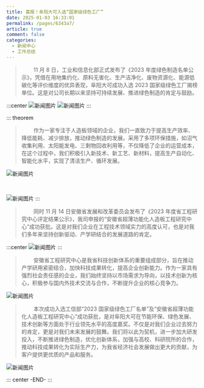 ```yaml
---
title: 喜报！阜阳大可入选“国家级绿色工厂”
date: 2025-01-03 16:33:01
permalink: /pages/6343a7/
article: true
comment: false
categories: 
  - 新闻中心
  - 工作总结
---
```


> &nbsp;&nbsp;&nbsp;&nbsp;&nbsp;&nbsp;&nbsp;&nbsp;11 月 8 日，工业和信息化部正式发布了《2023 年度绿色制造名单公示》，凭借在用地集约化、原料无害化、生产洁净化、废物资源化、能源低碳化等评价维度的优异表现，阜阳大可成功入选 2023 国家级绿色工厂揭榜单位。这是对公司长期以来坚持可持续发展、推进绿色制造的肯定与鼓励。

:::center
![新闻图片](/news/news031.png)
![新闻图片](/news/news027.jpg)
:::

::: theorem

> &nbsp;&nbsp;&nbsp;&nbsp;&nbsp;&nbsp;&nbsp;&nbsp;作为一家专注于人造板领域的企业，我们一直致力于提高生产效率、降低能耗、减少排放，推动绿色制造的发展。采用了多项环保措施，如沼气收集利用、太阳能发电、三剩物回收利用等，不仅降低了企业的运营成本，在这个过程中，我们积极引入新技术、新工艺、新材料，提高生产自动化、智能化水平，实现了清洁生产、循环发展。

![新闻图片](/news/news032.png)

<br/>

![新闻图片](/news/news033.png)
:::

> &nbsp;&nbsp;&nbsp;&nbsp;&nbsp;&nbsp;&nbsp;&nbsp;同时 11 月 14 日安徽省发展和改革委员会发布了《2023 年度省工程研究中心评定结果公示》，我司申报的“安徽省超薄功能化人造板工程研究中心“成功获批。这是对我们企业在工程技术领域实力的高度认可，也是对我们多年来坚持创新驱动、产学研结合的发展道路的肯定。

:::center
![新闻图片](/news/news28.jpg)
:::

> &nbsp;&nbsp;&nbsp;&nbsp;&nbsp;&nbsp;&nbsp;&nbsp;安徽省工程研究中心是我省科技创新体系的重要组成部分，旨在推动产学研用紧密结合，加快科技成果转化，提高企业创新能力。作为一家具有强烈社会责任感的企业，我们始终坚持以市场需求为导向，以技术创新为核心，积极参与国内外技术交流与合作，不断提升企业的核心竞争力。

![新闻图片](/news/news29.jpg)

> &nbsp;&nbsp;&nbsp;&nbsp;&nbsp;&nbsp;&nbsp;&nbsp;本次成功入选工信部“2023 国家级绿色工厂名单”及“安徽省超薄功能化人造板工程研究中心”成功获批，是对阜阳大可在节能环保、绿色发展、技术创新等方面处于行业领先水平的高度嘉奖。不仅是对我们企业过去努力的肯定，更是对我们未来发展的鼓舞。我们将以此为契机，进一步加大研发投入，不断推进绿色制造，优化创新体系，加强与高校、科研院所的合作，推动科技成果转化为实际生产力，为我省经济社会发展做出更大的贡献，为客户提供更优质的产品和服务。

![新闻图片](/news/news30.jpg)

::: center
-END-
:::
